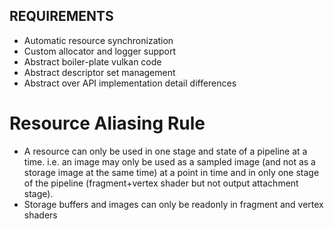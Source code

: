 ## REQUIREMENTS

- Automatic resource synchronization
- Custom allocator and logger support
- Abstract boiler-plate vulkan code
- Abstract descriptor set management
- Abstract over API implementation detail differences

# Resource Aliasing Rule

- A resource can only be used in one stage and state of a pipeline at a time. i.e. an image may only be used as a sampled image (and not as a storage image at the same time) at a point in time and in only one stage of the pipeline (fragment+vertex shader but not output attachment stage).
- Storage buffers and images can only be readonly in fragment and vertex shaders
